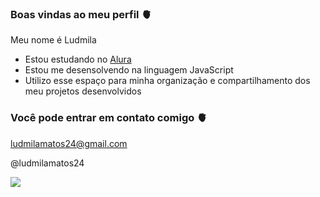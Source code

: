 ### Boas vindas ao meu perfil 🫀

Meu nome é Ludmila

- Estou estudando no [Alura](https://cursos.alura.com.br/)
- Estou me desensolvendo na linguagem JavaScript
- Utilizo esse espaço para minha organização e compartilhamento dos meu projetos desenvolvidos

### Você pode entrar em contato comigo 🫀

ludmilamatos24@gmail.com

@ludmilamatos24

![](https://tenor.com/pt-BR/view/rapunzel-tangled-playing-with-hair-shy-gif-5288406685788102962)
